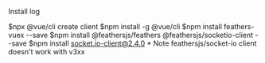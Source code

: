 Install log

$npx @vue/cli create client
$npm install -g @vue/cli
$npm install feathers-vuex --save
$npm install @feathersjs/feathers @feathersjs/socketio-client --save
$npm install socket.io-client@2.4.0   * Note feathersjs/socket-io client doesn't work with v3xx